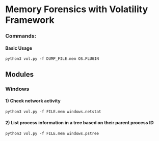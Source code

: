# Memory Forensics with Volatility Framework

### Commands:

#### Basic Usage

    python3 vol.py -f DUMP_FILE.mem OS.PLUGIN

## Modules

### Windows

#### 1) Check network activity

    python3 vol.py -f FILE.mem windows.netstat

#### 2) List process information in a tree based on their parent process ID

    python3 vol.py -f FILE.mem windows.pstree
